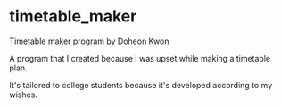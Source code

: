 # timetable_maker
Timetable maker program by Doheon Kwon

A program that I created because I was upset while making a timetable plan.

It's tailored to college students because it's developed according to my wishes.
